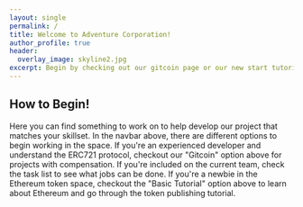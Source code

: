 ```yaml
---
layout: single
permalink: /
title: Welcome to Adventure Corporation!
author_profile: true
header:
  overlay_image: skyline2.jpg
excerpt: Begin by checking out our gitcoin page or our new start tutorial!
---
```

## How to Begin!

Here you can find something to work on to help develop our project that matches your skillset. 
In the navbar above, there are different options to begin working in the space.
If you're an experienced developer and understand the ERC721 protocol, checkout our "Gitcoin" option above for projects with compensation.
If you're included on the current team, check the task list to see what jobs can be done.
If you're a newbie in the Ethereum token space, checkout the "Basic Tutorial" option above to learn about Ethereum and go through the token publishing tutorial.




